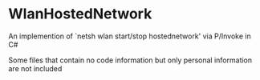 # WlanHostedNetwork
An implemention of `netsh wlan start/stop hostednetwork' via P/Invoke in C#

Some files that contain no code information but only personal information are not included